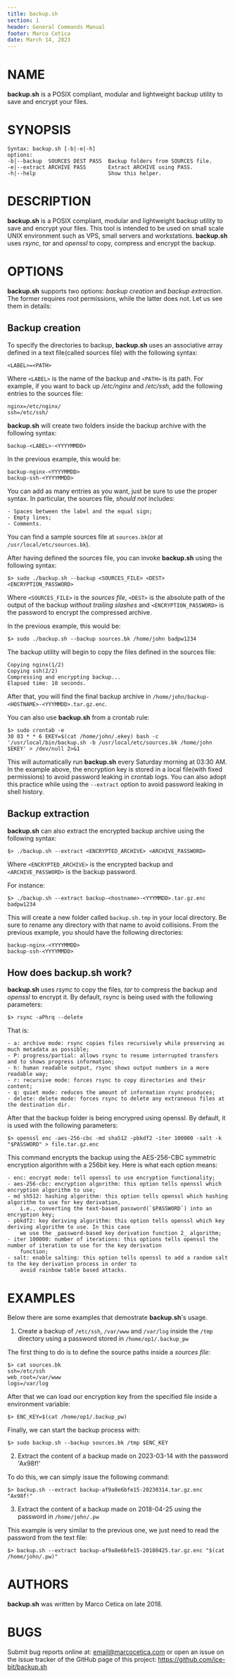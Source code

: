 ```yaml
---
title: backup.sh
section: 1
header: General Commands Manual
footer: Marco Cetica
date: March 14, 2023
---
```


# NAME
**backup.sh** is a POSIX compliant, modular and lightweight backup utility to save and encrypt your files.

# SYNOPSIS
```
Syntax: backup.sh [-b|-e|-h]
options:
-b|--backup  SOURCES DEST PASS  Backup folders from SOURCES file.
-e|--extract ARCHIVE PASS       Extract ARCHIVE using PASS.
-h|--help                       Show this helper.
```

# DESCRIPTION
**backup.sh** is a POSIX compliant, modular and lightweight backup utility to save and encrypt your files. 
This tool is intended to be used on small scale UNIX environment such as VPS, small servers and workstations. 
**backup.sh** uses _rsync_, _tar_ and _openssl_ to copy, compress and encrypt the backup.

# OPTIONS
**backup.sh** supports two options: _backup creation_ and _backup extraction_.
The former requires root permissions, while the latter does not. Let us see them in details:

## Backup creation
To specify the directories to backup, **backup.sh** uses an associative array defined in a text file(called sources file) 
with the following syntax:

```
<LABEL>=<PATH>
```

Where `<LABEL>` is the name of the backup and `<PATH>` is its path. 
For example, if you want to back up _/etc/nginx_ and _/etc/ssh_, add the following entries to the sources file:

```
nginx=/etc/nginx/
ssh=/etc/ssh/
```

**backup.sh** will create two folders inside the backup archive with the following syntax:

```
backup-<LABEL>-<YYYYMMDD>
```

In the previous example, this would be:

```
backup-nginx-<YYYYMMDD>
backup-ssh-<YYYYMMDD>
```

You can add as many entries as you want, just be sure to use the proper syntax. 
In particular, the sources file, _should not_ includes:

    - Spaces between the label and the equal sign;  
    - Empty lines;  
    - Comments.  

You can find a sample sources file at `sources.bk`(or at `/usr/local/etc/sources.bk`).

After having defined the sources file, you can invoke **backup.sh** using the following syntax:
```
$> sudo ./backup.sh --backup <SOURCES_FILE> <DEST> <ENCRYPTION_PASSWORD>
```

Where `<SOURCES_FILE>` is the _sources file_, `<DEST>` is the absolute path of the output of the backup _without trailing slashes_ 
and `<ENCRYPTION_PASSWORD>` is the password to encrypt the compressed archive.

In the previous example, this would be:

```
$> sudo ./backup.sh --backup sources.bk /home/john badpw1234
```

The backup utility will begin to copy the files defined in the sources file:

```
Copying nginx(1/2)
Copying ssh(2/2)
Compressing and encrypting backup...
Elapsed time: 10 seconds.
```

After that, you will find the final backup archive in `/home/john/backup-<HOSTNAME>-<YYYMMDD>.tar.gz.enc`.

You can also use **backup.sh** from a crontab rule:

```
$> sudo crontab -e
30 03 * * 6 EKEY=$(cat /home/john/.ekey) bash -c '/usr/local/bin/backup.sh -b /usr/local/etc/sources.bk /home/john $EKEY' > /dev/null 2>&1
```

This will automatically run **backup.sh** every Saturday morning at 03:30 AM. 
In the example above, the encryption key is stored in a local file(with fixed permissions) to avoid password leaking in crontab logs. 
You can also adopt this practice while using the `--extract` option to avoid password leaking in shell history.

## Backup extraction
**backup.sh** can also extract the encrypted backup archive using the following syntax:

```
$> ./backup.sh --extract <ENCRYPTED_ARCHIVE> <ARCHIVE_PASSWORD>
```

Where `<ENCRYPTED_ARCHIVE>` is the encrypted backup and `<ARCHIVE_PASSWORD>` is the backup password.

For instance:
```
$> ./backup.sh --extract backup-<hostname>-<YYYMMDD>.tar.gz.enc badpw1234
```

This will create a new folder called `backup.sh.tmp` in your local directory. 
Be sure to rename any directory with that name to avoid collisions. From the previous example, you should have the following directories:

```
backup-nginx-<YYYYMMDD>
backup-ssh-<YYYYMMDD>
```

## How does backup.sh work?
**backup.sh** uses _rsync_ to copy the files, _tar_ to compress the backup and _openssl_ to encrypt it. 
By default, rsync is being used with the following parameters:

```
$> rsync -aPhrq --delete
```

That is:

    - a: archive mode: rsync copies files recursively while preserving as much metadata as possible;  
    - P: progress/partial: allows rsync to resume interrupted transfers and to shows progress information;  
    - h: human readable output, rsync shows output numbers in a more readable way;  
    - r: recursive mode: forces rsync to copy directories and their content;  
    - q: quiet mode: reduces the amount of information rsync produces;  
    - delete: delete mode: forces rsync to delete any extraneous files at the destination dir.


After that the backup folder is being encrypred using openssl. By default, it is used with the following parameters:


```
$> openssl enc -aes-256-cbc -md sha512 -pbkdf2 -iter 100000 -salt -k "$PASSWORD" > file.tar.gz.enc
```

This command encrypts the backup using the AES-256-CBC symmetric encryption algorithm with a 256bit key. Here is what each option means:

    - enc: encrypt mode: tell openssl to use encryption functionality;  
    - aes-256-cbc: encryption algorithm: this option tells openssl which encryption algorithm to use;  
    - md sh512: hashing algorithm: this option tells openssl which hashing algorithm to use for key derivation,
        i.e., converting the text-based password(`$PASSWORD`) into an encryption key;  
    - pbkdf2: key deriving algorithm: this option tells openssl which key deriving algorithm to use. In this case
        we use the _password-based key derivation function 2_ algorithm;  
    - iter 100000: number of iterations: this options tells openssl the number of iteration to use for the key derivation
        function;  
    - salt: enable salting: this option tells openssl to add a random salt to the key derivation process in order to 
        avoid rainbow table based attacks.

# EXAMPLES
Below there are some examples that demostrate **backup.sh**'s usage.

1. Create a backup of `/etc/ssh`, `/var/www` and `/var/log` inside the `/tmp` directory using a password
stored in `/home/op1/.backup_pw`

The first thing to do is to define the source paths inside a _sources file_:

```
$> cat sources.bk
ssh=/etc/ssh
web_root=/var/www
logs=/var/log
```

After that we can load our encryption key from the specified file inside a environment variable:

```
$> ENC_KEY=$(cat /home/op1/.backup_pw)
```

Finally, we can start the backup process with:

```
$> sudo backup.sh --backup sources.bk /tmp $ENC_KEY
```



2. Extract the content of a backup made on 2023-03-14 with the password 'Ax98f!'

To do this, we can simply issue the following command:

```
$> backup.sh --extract backup-af9a8e6bfe15-20230314.tar.gz.enc "Ax98f!"
```


3. Extract the content of a backup made on 2018-04-25 using the password in `/home/john/.pw`

This example is very similar to the previous one, we just need to read the password from the text file:

```
$> backup.sh --extract backup-af9a8e6bfe15-20180425.tar.gz.enc "$(cat /home/john/.pw)"
```

# AUTHORS
**backup.sh** was written by Marco Cetica on late 2018.

# BUGS
Submit bug reports online at: <email@marcocetica.com> or open an issue 
on the issue tracker of the GitHub page of this project: https://github.com/ice-bit/backup.sh
